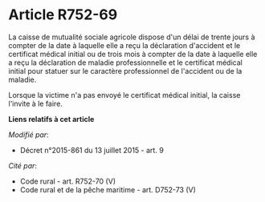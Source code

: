 # Article R752-69

La caisse de mutualité sociale agricole dispose d'un délai de trente jours à compter de la date à laquelle elle a reçu la
déclaration d'accident et le certificat médical initial ou de trois mois à compter de la date à laquelle elle a reçu la
déclaration de maladie professionnelle et le certificat médical initial pour statuer sur le caractère professionnel de
l'accident ou de la maladie. 

Lorsque la victime n'a pas envoyé le certificat médical initial, la caisse l'invite à le faire.

**Liens relatifs à cet article**

_Modifié par_:

  - Décret n°2015-861 du 13 juillet 2015 - art. 9

_Cité par_:

  - Code rural - art. R752-70 (V)
  - Code rural et de la pêche maritime - art. D752-73 (V)
